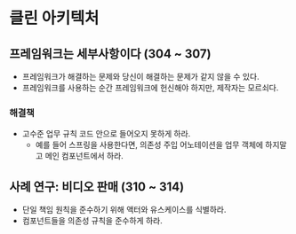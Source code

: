 # 클린 아키텍처

## 프레임워크는 세부사항이다 (304 ~ 307)

- 프레임워크가 해결하는 문제와 당신이 해결하는 문제가 같지 않을 수 있다.
- 프레임워크를 사용하는 순간 프레임워크에 헌신해야 하지만, 제작자는 모르쇠다.

### 해결책

- 고수준 업무 규칙 코드 안으로 들어오지 못하게 하라.
  - 예를 들어 스프링을 사용한다면,
    의존성 주입 어노테이션을 업무 객체에 하지말고 메인 컴포넌트에서 하라.

## 사례 연구: 비디오 판매 (310 ~ 314)

- 단일 책임 원칙을 준수하기 위해 액터와 유스케이스를 식별하라.
- 컴포넌트들을 의존성 규칙을 준수하게 하라.
